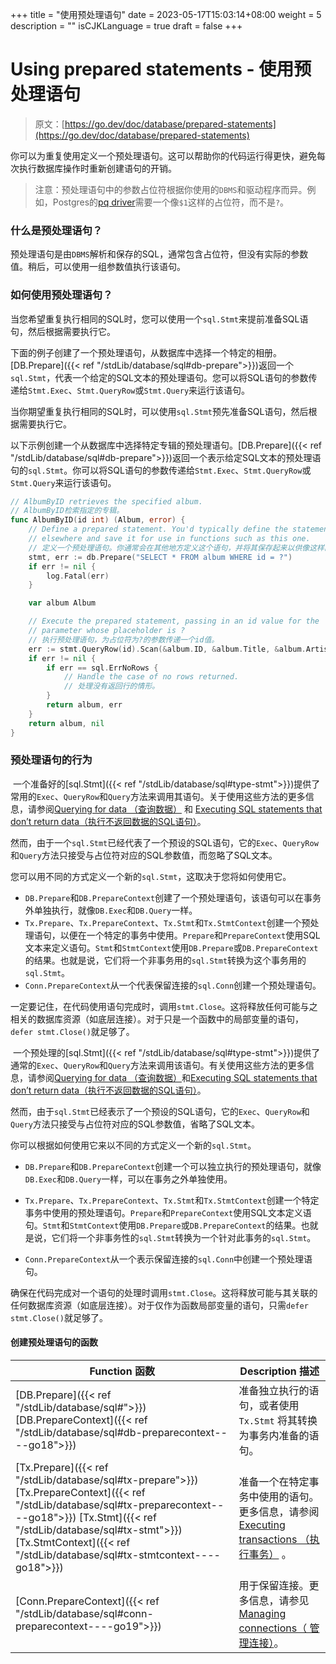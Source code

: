 +++
title = "使用预处理语句"
date = 2023-05-17T15:03:14+08:00
weight = 5
description = ""
isCJKLanguage = true
draft = false
+++
# Using prepared statements - 使用预处理语句

> 原文：[https://go.dev/doc/database/prepared-statements](https://go.dev/doc/database/prepared-statements)

​	你可以为重复使用定义一个预处理语句。这可以帮助你的代码运行得更快，避免每次执行数据库操作时重新创建语句的开销。

> 注意：预处理语句中的参数占位符根据你使用的`DBMS`和驱动程序而异。例如，Postgres的[pq driver](https://pkg.go.dev/github.com/lib/pq)需要一个像`$1`这样的占位符，而不是`?`。

###  什么是预处理语句？

​	预处理语句是由`DBMS`解析和保存的SQL，通常包含占位符，但没有实际的参数值。稍后，可以使用一组参数值执行该语句。

### 如何使用预处理语句？

​	当您希望重复执行相同的SQL时，您可以使用一个`sql.Stmt`来提前准备SQL语句，然后根据需要执行它。

​	下面的例子创建了一个预处理语句，从数据库中选择一个特定的相册。[DB.Prepare]({{< ref "/stdLib/database/sql#db-prepare">}})返回一个`sql.Stmt`，代表一个给定的SQL文本的预处理语句。您可以将SQL语句的参数传递给`Stmt.Exec`、`Stmt.QueryRow`或`Stmt.Query`来运行该语句。

​	当你期望重复执行相同的SQL时，可以使用`sql.Stmt`预先准备SQL语句，然后根据需要执行它。

​	以下示例创建一个从数据库中选择特定专辑的预处理语句。[DB.Prepare]({{< ref "/stdLib/database/sql#db-prepare">}})返回一个表示给定SQL文本的预处理语句的`sql.Stmt`。你可以将SQL语句的参数传递给`Stmt.Exec`、`Stmt.QueryRow`或`Stmt.Query`来运行该语句。

```go  hl_lines="14 14"
// AlbumByID retrieves the specified album.
// AlbumByID检索指定的专辑。
func AlbumByID(id int) (Album, error) {
    // Define a prepared statement. You'd typically define the statement
    // elsewhere and save it for use in functions such as this one.
    // 定义一个预处理语句。你通常会在其他地方定义这个语句，并将其保存起来以供像这样的函数使用。
    stmt, err := db.Prepare("SELECT * FROM album WHERE id = ?")
    if err != nil {
        log.Fatal(err)
    }

    var album Album

    // Execute the prepared statement, passing in an id value for the
    // parameter whose placeholder is ?
    // 执行预处理语句，为占位符为?的参数传递一个id值。
    err := stmt.QueryRow(id).Scan(&album.ID, &album.Title, &album.Artist, &album.Price, &album.Quantity)
    if err != nil {
        if err == sql.ErrNoRows {
            // Handle the case of no rows returned.
            // 处理没有返回行的情形。
        }
        return album, err
    }
    return album, nil
}
```

### 预处理语句的行为

​	一个准备好的[sql.Stmt]({{< ref "/stdLib/database/sql#type-stmt">}})提供了常用的`Exec`、`QueryRow`和`Query`方法来调用其语句。关于使用这些方法的更多信息，请参阅[Querying for data （查询数据）](../QueryingForData) 和 [Executing SQL statements that don’t return data（执行不返回数据的SQL语句）](../ExecutingSQLStatementsThatDoNotReturnData)。

​	然而，由于一个`sql.Stmt`已经代表了一个预设的SQL语句，它的`Exec`、`QueryRow`和`Query`方法只接受与占位符对应的SQL参数值，而忽略了SQL文本。

​	您可以用不同的方式定义一个新的`sql.Stmt`，这取决于您将如何使用它。

- `DB.Prepare`和`DB.PrepareContext`创建了一个预处理语句，该语句可以在事务外单独执行，就像`DB.Exec`和`DB.Query`一样。
- `Tx.Prepare`、`Tx.PrepareContext`、`Tx.Stmt`和`Tx.StmtContext`创建一个预处理语句，以便在一个特定的事务中使用。`Prepare`和`PrepareContext`使用SQL文本来定义语句。`Stmt`和`StmtContext`使用`DB.Prepare`或`DB.PrepareContext`的结果。也就是说，它们将一个非事务用的`sql.Stmt`转换为这个事务用的`sql.Stmt`。
- `Conn.PrepareContext`从一个代表保留连接的`sql.Conn`创建一个预处理语句。

​	一定要记住，在代码使用语句完成时，调用`stmt.Close`。这将释放任何可能与之相关的数据库资源（如底层连接）。对于只是一个函数中的局部变量的语句，`defer stmt.Close()`就足够了。



​	一个预处理的[sql.Stmt]({{< ref "/stdLib/database/sql#type-stmt">}})提供了通常的`Exec`、`QueryRow`和`Query`方法来调用该语句。有关使用这些方法的更多信息，请参阅[Querying for data （查询数据）](../QueryingForData)和[Executing SQL statements that don’t return data（执行不返回数据的SQL语句）](../ExecutingSQLStatementsThatDoNotReturnData)。

​	然而，由于`sql.Stmt`已经表示了一个预设的SQL语句，它的`Exec`、`QueryRow`和`Query`方法只接受与占位符对应的SQL参数值，省略了SQL文本。

​	你可以根据如何使用它来以不同的方式定义一个新的`sql.Stmt`。

- `DB.Prepare`和`DB.PrepareContext`创建一个可以独立执行的预处理语句，就像`DB.Exec`和`DB.Query`一样，可以在事务之外单独使用。 

- `Tx.Prepare`、`Tx.PrepareContext`、`Tx.Stmt`和`Tx.StmtContext`创建一个特定事务中使用的预处理语句。`Prepare`和`PrepareContext`使用SQL文本定义语句。`Stmt`和`StmtContext`使用`DB.Prepare`或`DB.PrepareContext`的结果。也就是说，它们将一个非事务性的`sql.Stmt`转换为一个针对此事务的`sql.Stmt`。 

- `Conn.PrepareContext`从一个表示保留连接的`sql.Conn`中创建一个预处理语句。 

  

​	确保在代码完成对一个语句的处理时调用`stmt.Close`。这将释放可能与其关联的任何数据库资源（如底层连接）。对于仅作为函数局部变量的语句，只需`defer stmt.Close()`就足够了。

#### 创建预处理语句的函数

| Function 函数                                                | Description 描述                                             |
| ------------------------------------------------------------ | ------------------------------------------------------------ |
| [DB.Prepare]({{< ref "/stdLib/database/sql#">}}) [DB.PrepareContext]({{< ref "/stdLib/database/sql#db-preparecontext----go18">}}) | 准备独立执行的语句，或者使用 `Tx.Stmt` 将其转换为事务内准备的语句。 |
| [Tx.Prepare]({{< ref "/stdLib/database/sql#tx-prepare">}}) [Tx.PrepareContext]({{< ref "/stdLib/database/sql#tx-preparecontext----go18">}}) [Tx.Stmt]({{< ref "/stdLib/database/sql#tx-stmt">}}) [Tx.StmtContext]({{< ref "/stdLib/database/sql#tx-stmtcontext----go18">}}) | 准备一个在特定事务中使用的语句。更多信息，请参阅[Executing transactions （执行事务）](../ExecutingTransactions) 。 |
| [Conn.PrepareContext]({{< ref "/stdLib/database/sql#conn-preparecontext----go19">}}) | 用于保留连接。更多信息，请参见[Managing connections（ 管理连接）](../ManagingConnections)。 |